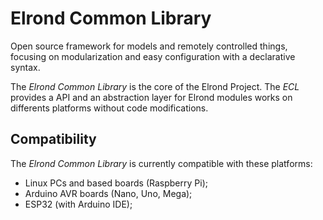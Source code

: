 # Elrond Common Library

Open source framework for models and remotely controlled things, focusing on modularization and easy configuration with a declarative syntax.

The *Elrond Common Library* is the core of the Elrond Project. The *ECL* provides a API and an abstraction layer for Elrond modules works on differents platforms without code modifications.

## Compatibility

The *Elrond Common Library* is currently compatible with these platforms:

 - Linux PCs and based boards (Raspberry Pi);
 - Arduino AVR boards (Nano, Uno, Mega);
 - ESP32 (with Arduino IDE);
